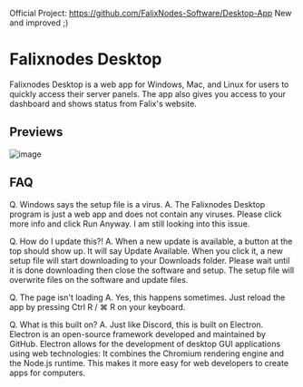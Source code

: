 Official Project: https://github.com/FalixNodes-Software/Desktop-App
New and improved ;)

# Falixnodes Desktop
Falixnodes Desktop is a web app for Windows, Mac, and Linux for users to quickly access their server panels. The app also gives you access to your dashboard and shows status from Falix's website. 

## Previews
![image](https://i.imgur.com/zsNyRLT.png)

 ## FAQ
Q. Windows says the setup file is a virus.
A. The Falixnodes Desktop program is just a web app and does not contain any viruses. Please click more info and click Run Anyway. I am still looking into this issue.

Q. How do I update this?!
A. When a new update is available, a button at the top should show up. It will say Update Available. When you click it, a new setup file will start downloading to your Downloads folder. Please wait until it is done downloading then close the software and setup. The setup file will overwrite files on the software and update files.

Q. The page isn't loading
A. Yes, this happens sometimes. Just reload the app by pressing Ctrl R / ⌘ R on your keyboard.

Q. What is this built on?
A. Just like Discord, this is built on Electron.  Electron is an open-source framework developed and maintained by GitHub. Electron allows for the development of desktop GUI applications using web technologies: It combines the Chromium rendering engine and the Node.js runtime. This makes it more easy for web developers to create apps for computers.
